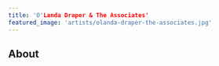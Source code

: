 ```yaml
---
title: 'O'Landa Draper & The Associates'
featured_image: 'artists/olanda-draper-the-associates.jpg'
---
```


## About


